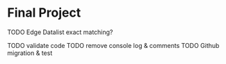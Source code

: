 # Final Project

<!-- final_project -->
TODO Edge Datalist exact matching?

TODO validate code
TODO remove console log & comments
TODO Github migration & test
